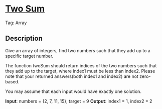 # [Two Sum](https://leetcode.com/problems/two-sum/)
Tag: Array

## Description
Give an array of integers, find two numbers such that they add up to a specific target number.

The function twoSum should return indices of the two numbers such that they add up to the target, where index1 must be less than index2. Please note that your returned answers(both index1 and index2) are not zero-based.

You may assume that each input would have exactly one solution.

**Input**: numbers = {2, 7, 11, 15}, target = 9
**Output**: index1 = 1, index2 = 2

